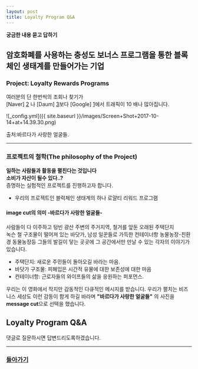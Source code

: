 ```yaml
---
layout: post
title: Loyalty Program Q&A
---
```


**궁금한 내용 묻고 답하기**  
## <span style="color:navy blue"> 암호화폐를 사용하는 충성도 보너스 프로그램을 통한 블록체인 생태계를 만들어가는 기업</span>  
### Project: Loyalty Rewards Programs

<!--
![_config.yml]({{ site.baseurl }}/assets/img/menu_1.jpg)안내데스크 ![_config.yml]({{ site.baseurl }}/assets/img/menu_2.jpg) 묻고답하기
![_config.yml]({{ site.baseurl }}/assets/img/menu_3.jpg)아이디어 공유 ![_config.yml]({{ site.baseurl }}/assets/img/menu_4.jpg)
-->
  

여러분의 단 한번씩의 조회나 찾기가  
[Naver] [2] 나 [Daum] [3]보다 [Google] [1]에서 트래픽이 10 배나 많아집니다. 

<!--
I get 10 times more traffic from [Google] [1] than from
[Naver] [2] or [Daum] [3].
-->

  [1]: http://google.com/     "Google"  
  [2]: http://www.naver.com/  "Naver"  
  [3]: http://www.daum.net/   "Daum Search"  

![_config.yml]({{ site.baseurl }}/images/Screen+Shot+2017-10-14+at+14.39.30.png)


출처:바르다가 사랑한 얼굴들.

---------

### 프로젝트의 철학(The philosophy of the Project)   
**일하는 사람들과 활동을 펼친다는 것입니다**     
**소비가 자산이 될수 있다..?**  
증명하는  실험적인 프로젝트를 진행하고자 합니다.    
  - 우리의 프로젝트인 블럭체인 생태계의 하나 로얄티 리워드 프로그램

#### image cut의 의미 -바르다가 사랑한 얼굴들-    
    
사람들이 다 이주하고 텅빈 광산 주변의 주거지역, 철거를 앞둔 오래된 주택단지  
녹슨 철 구조물이 떨어져 있는 바닷가, 남성 일꾼들로 가득한 컨테이너항 농물농장-친환경 동물농장등 그들의 발길이 닿는 곳곳에 그 공간에서만 만날 수 있는 각자의 이야기가 있습니다.  

- 주택단지: 새로운 주민들이 돌아오길 바라는 마음.  
- 바닷가 구조물: 피해입은 시간적 유물에 대한 보존성에 대한 마음
- 컨테이너항: 근로자들의 와이프들의 삶을 응원하는 퍼포먼스.

우리는 이 영화에서 작지만 감동적인 다큐적인 메시지를 받습니다.
우리가 펼치는 비즈니스 세상도 이런 감동이 함게 하길 바라며 **"바르다가 사랑한 얼굴들"** 의 사진을 **message cut**으로 선택을 했습니다.


## Loyalty Program Q&A  
댓글로 질문하시면 답변드리도록하겠습니다.  


---------------------------------

### [돌아가기](https://wooriapt.github.io/Loyalty-Programs/)

